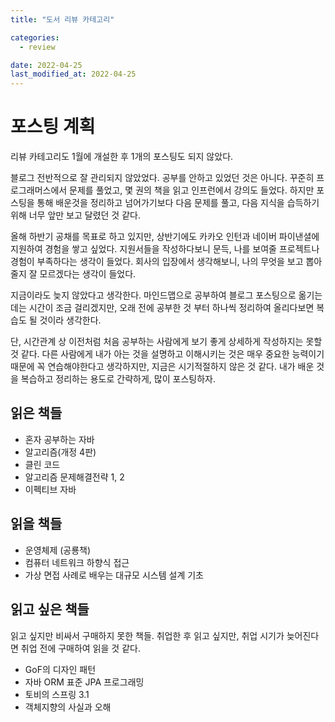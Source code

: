 ```yaml
---
title: "도서 리뷰 카테고리"

categories:
  - review

date: 2022-04-25
last_modified_at: 2022-04-25
---
```


# 포스팅 계획

 리뷰 카테고리도 1월에 개설한 후 1개의 포스팅도 되지 않았다.

 블로그 전반적으로 잘 관리되지 않았었다. 공부를 안하고 있었던 것은 아니다. 꾸준히 프로그래머스에서 문제를 풀었고, 몇 권의 책을 읽고 인프런에서 강의도 들었다. 하지만 포스팅을 통해 배운것을 정리하고 넘어가기보다 다음 문제를 풀고, 다음 지식을 습득하기 위해 너무 앞만 보고 달렸던 것 같다.

 올해 하반기 공채를 목표로 하고 있지만, 상반기에도 카카오 인턴과 네이버 파이낸셜에 지원하여 경험을 쌓고 싶었다. 지원서들을 작성하다보니 문득, 나를 보여줄 프로젝트나 경험이 부족하다는 생각이 들었다. 회사의 입장에서 생각해보니, 나의 무엇을 보고 뽑아줄지 잘 모르겠다는 생각이 들었다.

 지금이라도 늦지 않았다고 생각한다. 마인드맵으로 공부하여 블로그 포스팅으로 옮기는데는 시간이 조금 걸리겠지만, 오래 전에 공부한 것 부터 하나씩 정리하여 올리다보면 복습도 될 것이라 생각한다.

 단, 시간관계 상 이전처럼 처음 공부하는 사람에게 보기 좋게 상세하게 작성하지는 못할 것 같다. 다른 사람에게 내가 아는 것을 설명하고 이해시키는 것은 매우 중요한 능력이기 때문에 꼭 연습해야한다고 생각하지만, 지금은 시기적절하지 않은 것 같다. 내가 배운 것을 복습하고 정리하는 용도로 간략하게, 많이 포스팅하자.



## 읽은 책들

* 혼자 공부하는 자바
* 알고리즘(개정 4판)
* 클린 코드
* 알고리즘 문제해결전략 1, 2
* 이펙티브 자바



## 읽을 책들

* 운영체제 (공룡책)
* 컴퓨터 네트워크 하향식 접근
* 가상 면접 사례로 배우는 대규모 시스템 설계 기초



## 읽고 싶은 책들

읽고 싶지만 비싸서 구매하지 못한 책들. 취업한 후 읽고 싶지만, 취업 시기가 늦어진다면 취업 전에 구매하여 읽을 것 같다.

* GoF의 디자인 패턴
* 자바 ORM 표준 JPA 프로그래밍
* 토비의 스프링 3.1
* 객체지향의 사실과 오해